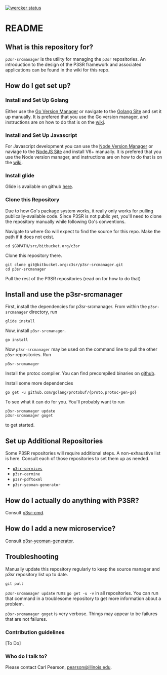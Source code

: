 [![wercker status](https://app.wercker.com/status/94dd4b8a0c490fccd899e59cee34c671/m/master "wercker status")](https://app.wercker.com/project/byKey/94dd4b8a0c490fccd899e59cee34c671)

# README #

## What is this repository for?

`p3sr-srcmanager` is the utility for managing the `p3sr` repositories.
An introduction to the design of the P3SR framework and associated applications
can be found in the wiki for this repo.

## How do I get set up?

### Install and Set Up Golang

Either use the [Go Version Manager](https://github.com/moovweb/gvm) or
navigate to the [Golang Site](https://golang.org/) and set it up manually.
It is prefered that you use the Go version manager, and instructions are on how to do that is on the [wiki](https://bitbucket.org/c3sr/p3sr-srcmanager/wiki/Install%20Go%20Environment).


### Install and Set Up Javascript

For Javascript development you can use the [Node Version Manager](https://github.com/creationix/nvm) or naviage to the [NodeJS Site](https://nodejs.org/en/) and install V6+ manually. 
It is prefered that you use the Node version manager, and instructions are on how to do that is on the [wiki](https://bitbucket.org/c3sr/p3sr-srcmanager/wiki/Install%20Javascript%20Environment).

### Install glide

Glide is available on github [here](https://github.com/Masterminds/glide).

### Clone this Repository

Due to how Go's package system works, it really only works for pulling publically-available code.
Since P3SR is not public yet, you'll need to clone the repository manually while following Go's conventions.

Navigate to where Go will expect to find the source for this repo. Make the path if it does not exist.

    cd $GOPATH/src/bitbucket.org/c3sr

Clone this repository there.

    git clone git@bitbucket.org:c3sr/p3sr-srcmanager.git
    cd p3sr-srcmanager

Pull the rest of the P3SR repositories (read on for how to do that)

## Install and use the p3sr-srcmanager

First, install the dependencies for p3sr-srcmanager. From within the `p3sr-srcmanager` directory, run

    glide install

Now, install `p3sr-srcmanager`.

    go install

Now `p3sr-srcmanager` may be used on the command line to pull the other `p3sr` repositories. Run

    p3sr-srcmanager

Install the protoc compiler. You can find precompiled binaries on [github](https://github.com/google/protobuf/releases).

Install some more dependencies

    go get -u github.com/golang/protobuf/{proto,protoc-gen-go}

To see what it can do for you. You'll probably want to run

    p3sr-srcmanager update
    p3sr-srcmanager goget

to get started.

## Set up Additional Repositories

Some P3SR repositories will require additional steps. A non-exhaustive list is here.
Consult each of those repositories to set them up as needed.

* [`p3sr-services`](https://bitbucket.org/c3sr/p3sr-services)
* `p3sr-cermine`
* `p3sr-pdftoxml`
* `p3sr-yeoman-generator`

## How do I actually do anything with P3SR?

Consult [p3sr-cmd](https://bitbucket.org/c3sr/p3sr-cmd).

## How do I add a new microservice?

Consult [p3sr-yeoman-generator](https://bitbucket.org/c3sr/p3sr-yeoman-generator).

## Troubleshooting

Manually update this repository regularly to keep the source manager and p3sr repository list up to date.

    git pull

`p3sr-srcmanager update` runs `go get -u -v` in all repositories. You can run that command in a troublesome
repository to get more information about a problem.

`p3sr-srcmanager goget` is very verbose. Things may appear to be failures that are not failures.

### Contribution guidelines ###

[To Do]

### Who do I talk to? ###

Please contact Carl Pearson, pearson@illinois.edu.
